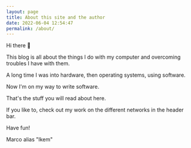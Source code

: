 ```yaml
---
layout: page
title: About this site and the author
date: 2022-06-04 12:54:47
permalink: /about/
---
```

Hi there 👋

This blog is all about the things I do with my computer and overcoming troubles I have with them.

A long time I was into hardware, then operating systems, using software.

Now I'm on my way to write software.

That's the stuff you will read about here.

If you like to, check out my work on the different networks in the header bar.

Have fun!

Marco alias "Ikem"
